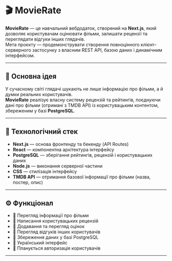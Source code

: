 # 🎬 MovieRate

**MovieRate** — це навчальний вебдодаток, створений на **Next.js**, який дозволяє користувачам оцінювати фільми, залишати рецензії та переглядати відгуки інших глядачів.  
Мета проєкту — продемонструвати створення повноцінного клієнт–серверного застосунку з власним REST API, базою даних і динамічним інтерфейсом.

---

## 🧠 Основна ідея

У сучасному світі глядачі шукають не лише інформацію про фільми, а й думки реальних користувачів.  
**MovieRate** реалізує власну систему рецензій та рейтингів, поєднуючи дані про фільми (отримані з TMDB API) із користувацьким контентом, збереженим у базі **PostgreSQL**.

---

## 🚀 Технологічний стек

- **Next.js** — основа фронтенду та бекенду (API Routes)  
- **React** — компонентна архітектура інтерфейсу  
- **PostgreSQL** — зберігання рейтингів, рецензій і користувацьких даних  
- **Node.js** — виконання серверної частини  
- **CSS** — стилізація інтерфейсу  
- **TMDB API** — отримання базової інформації про фільми (назва, постер, опис)

---

## ⚙️ Функціонал

- 🔹 Перегляд інформації про фільми  
- 🔹 Написання користувацьких рецензій  
- 🔹 Додавання та перегляд оцінок  
- 🔹 Перегляд відгуків інших користувачів  
- 🔹 Збереження даних у базі PostgreSQL  
- 🔹 Український інтерфейс  
- 🔹 Планується авторизація користувачів

---

